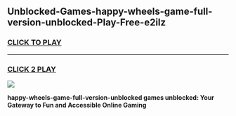 
## Unblocked-Games-happy-wheels-game-full-version-unblocked-Play-Free-e2ilz
<h3>
<a href="https://premium76.site?title=happy-wheels-game-full-version-unblocked&ref=18A1">CLICK TO PLAY</a></h3>
<hr>

<h3>
<a href="https://premium76.site?title=happy-wheels-game-full-version-unblocked&ref=18A1">CLICK 2 PLAY</a>
  
</h3>

<a href="https://premium76.site?title=happy-wheels-game-full-version-unblocked&ref=18A1"><img src="https://clearcache.store/games.png"></a>


**happy-wheels-game-full-version-unblocked games unblocked: Your Gateway to Fun and Accessible Online Gaming**
